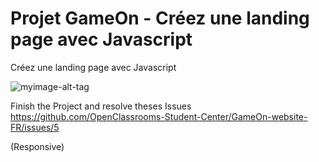 # Projet GameOn - Créez une landing page avec Javascript

Créez une landing page avec Javascript

![myimage-alt-tag](https://user.oc-static.com/upload/2021/12/15/16395717662959_HomePage.png)

Finish the Project and resolve theses Issues
https://github.com/OpenClassrooms-Student-Center/GameOn-website-FR/issues/5

(Responsive)
